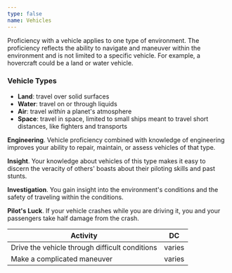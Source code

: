 ```yaml
---
type: false
name: Vehicles
---
```

Proficiency with a vehicle applies to one type of environment. The proficiency reflects the ability to navigate and maneuver
within the environment and is not limited to a specific vehicle. For example, a hovercraft could be a land or water vehicle.

### Vehicle Types

* __Land__: travel over solid surfaces
* __Water__: travel on or through liquids
* __Air__: travel _within_ a planet's atmosphere
* __Space__: travel in space, limited to small ships meant to travel short distances, like fighters and transports

__Engineering__. Vehicle proficiency combined with knowledge of engineering improves your ability to repair, maintain,
or assess vehicles of that type.

__Insight__. Your knowledge about vehicles of this type makes it easy to discern the veracity of others' boasts about their piloting
skills and past stunts.

__Investigation__. You gain insight into the environment's conditions and the safety of traveling within the conditions.

__Pilot's Luck__. If your vehicle crashes while you are driving it, you and your passengers take half damage from the crash.

Activity | DC
--- | ---
Drive the vehicle through difficult conditions | varies
Make a complicated maneuver | varies